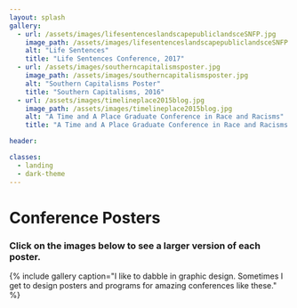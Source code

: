 ```yaml
---
layout: splash
gallery:
  - url: /assets/images/lifesentenceslandscapepubliclandsceSNFP.jpg
    image_path: /assets/images/lifesentenceslandscapepubliclandsceSNFP.jpg
    alt: "Life Sentences"
    title: "Life Sentences Conference, 2017"
  - url: /assets/images/southerncapitalismsposter.jpg
    image_path: /assets/images/southerncapitalismsposter.jpg
    alt: "Southern Capitalisms Poster"
    title: "Southern Capitalisms, 2016"
  - url: /assets/images/timelineplace2015blog.jpg
    image_path: /assets/images/timelineplace2015blog.jpg
    alt: "A Time and A Place Graduate Conference in Race and Racisms"
    title: "A Time and A Place Graduate Conference in Race and Racisms 2015"

header:

classes:
  - landing
  - dark-theme
---
```

# Conference Posters
### Click on the images below to see a larger version of each poster.

{% include gallery caption="I like to dabble in graphic design. Sometimes I get to design posters and programs for amazing conferences like these." %}
